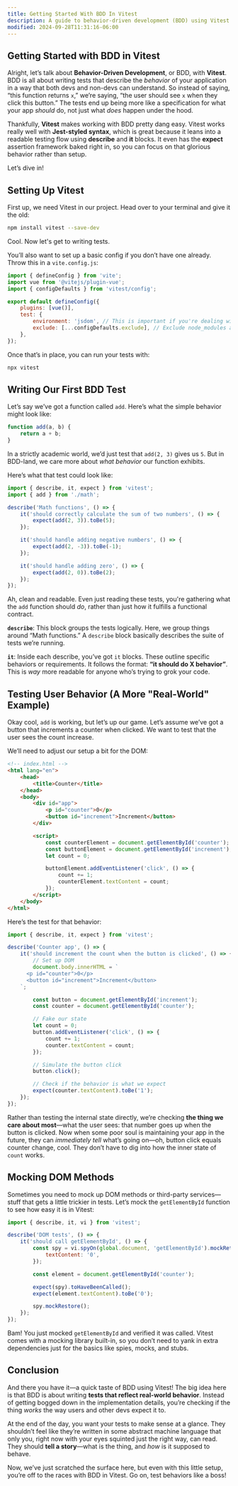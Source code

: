 ```yaml
---
title: Getting Started With BDD In Vitest
description: A guide to behavior-driven development (BDD) using Vitest.
modified: 2024-09-28T11:31:16-06:00
---
```


## Getting Started with BDD in Vitest

Alright, let’s talk about **Behavior-Driven Development**, or BDD, with **Vitest**. BDD is all about writing tests that describe the *behavior* of your application in a way that both devs and non-devs can understand. So instead of saying, “this function returns `x`,” we’re saying, “the user should see `x` when they click this button.” The tests end up being more like a specification for what your app *should* do, not just what *does* happen under the hood.

Thankfully, **Vitest** makes working with BDD pretty dang easy. Vitest works really well with **Jest-styled syntax**, which is great because it leans into a readable testing flow using **describe** and **it** blocks. It even has the **expect** assertion framework baked right in, so you can focus on that glorious behavior rather than setup.

Let’s dive in!

## Setting Up Vitest

First up, we need Vitest in our project. Head over to your terminal and give it the old:

```bash
npm install vitest --save-dev
```

Cool. Now let's get to writing tests.

You’ll also want to set up a basic config if you don’t have one already. Throw this in a `vite.config.js`:

```js
import { defineConfig } from 'vite';
import vue from '@vitejs/plugin-vue';
import { configDefaults } from 'vitest/config';

export default defineConfig({
	plugins: [vue()],
	test: {
		environment: 'jsdom', // This is important if you're dealing with DOM stuff
		exclude: [...configDefaults.exclude], // Exclude node_modules and other stuff by default
	},
});
```

Once that’s in place, you can run your tests with:

```bash
npx vitest
```

## Writing Our First BDD Test

Let’s say we’ve got a function called `add`. Here’s what the simple behavior might look like:

```js
function add(a, b) {
	return a + b;
}
```

In a strictly academic world, we’d just test that `add(2, 3)` gives us `5`. But in BDD-land, we care more about *what behavior* our function exhibits.

Here’s what that test could look like:

```js
import { describe, it, expect } from 'vitest';
import { add } from './math';

describe('Math functions', () => {
	it('should correctly calculate the sum of two numbers', () => {
		expect(add(2, 3)).toBe(5);
	});

	it('should handle adding negative numbers', () => {
		expect(add(2, -3)).toBe(-1);
	});

	it('should handle adding zero', () => {
		expect(add(2, 0)).toBe(2);
	});
});
```

Ah, clean and readable. Even just reading these tests, you're gathering what the `add` function should *do*, rather than just how it fulfills a functional contract.

**`describe`**: This block groups the tests logically. Here, we group things around “Math functions.” A `describe` block basically describes the suite of tests we’re running.

**`it`**: Inside each describe, you’ve got `it` blocks. These outline specific behaviors or requirements. It follows the format: **“it should do X behavior”**. This is *way* more readable for anyone who’s trying to grok your code.

## Testing User Behavior (A More "Real-World" Example)

Okay cool, `add` is working, but let’s up our game. Let’s assume we’ve got a button that increments a counter when clicked. We want to test that the user sees the count increase.

We’ll need to adjust our setup a bit for the DOM:

```html
<!-- index.html -->
<html lang="en">
	<head>
		<title>Counter</title>
	</head>
	<body>
		<div id="app">
			<p id="counter">0</p>
			<button id="increment">Increment</button>
		</div>

		<script>
			const counterElement = document.getElementById('counter');
			const buttonElement = document.getElementById('increment');
			let count = 0;

			buttonElement.addEventListener('click', () => {
				count += 1;
				counterElement.textContent = count;
			});
		</script>
	</body>
</html>
```

Here’s the test for that behavior:

```js
import { describe, it, expect } from 'vitest';

describe('Counter app', () => {
	it('should increment the count when the button is clicked', () => {
		// Set up DOM
		document.body.innerHTML = `
      <p id="counter">0</p>
      <button id="increment">Increment</button>
    `;

		const button = document.getElementById('increment');
		const counter = document.getElementById('counter');

		// Fake our state
		let count = 0;
		button.addEventListener('click', () => {
			count += 1;
			counter.textContent = count;
		});

		// Simulate the button click
		button.click();

		// Check if the behavior is what we expect
		expect(counter.textContent).toBe('1');
	});
});
```

Rather than testing the internal state directly, we’re checking **the thing we care about most**—what the user sees: that number goes up when the button is clicked. Now when some poor soul is maintaining your app in the future, they can *immediately tell* what’s going on—oh, button click equals counter change, cool. They don’t have to dig into how the inner state of `count` works.

## Mocking DOM Methods

Sometimes you need to mock up DOM methods or third-party services—stuff that gets a little trickier in tests. Let’s mock the `getElementById` function to see how easy it is in Vitest:

```js
import { describe, it, vi } from 'vitest';

describe('DOM tests', () => {
	it('should call getElementById', () => {
		const spy = vi.spyOn(global.document, 'getElementById').mockReturnValue({
			textContent: '0',
		});

		const element = document.getElementById('counter');

		expect(spy).toHaveBeenCalled();
		expect(element.textContent).toBe('0');

		spy.mockRestore();
	});
});
```

Bam! You just mocked `getElementById` and verified it was called. Vitest comes with a mocking library built-in, so you don’t need to yank in extra dependencies just for the basics like spies, mocks, and stubs.

## Conclusion

And there you have it—a quick taste of BDD using Vitest! The big idea here is that BDD is about writing **tests that reflect real-world behavior**. Instead of getting bogged down in the implementation details, you’re checking if the thing *works* the way users and other devs expect it to.

At the end of the day, you want your tests to make sense at a glance. They shouldn’t feel like they’re written in some abstract machine language that only you, right now with your eyes squinted just the right way, can read. They should **tell a story**—what is the thing, and *how* is it supposed to behave.

Now, we’ve just scratched the surface here, but even with this little setup, you’re off to the races with BDD in Vitest. Go on, test behaviors like a boss!

```ts
```
